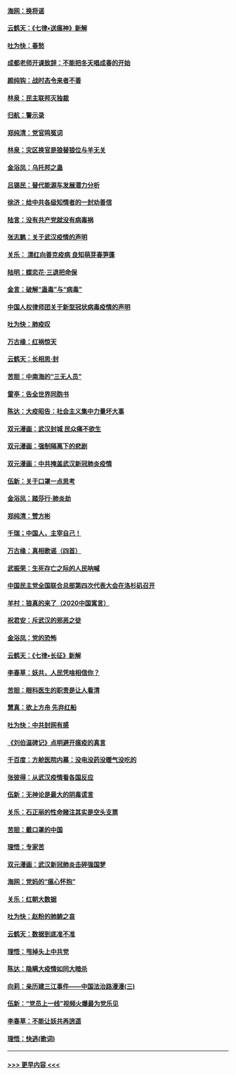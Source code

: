 #### [海网：换将谣](../pages/nsc993/n11873712.md?t=02171611) 
#### [云鹤天：《七律▪送瘟神》新解](../pages/nsc993/n11873598.md?t=02171611) 
#### [吐为快：春愁](../pages/nsc993/n11872801.md?t=02171611) 
#### [成都老师开课致辞：不能把冬天唱成春的开始](../pages/nsc993/n11872653.md?t=02171611) 
#### [颜纯钩：战时态令来者不善](../pages/nsc993/n11872011.md?t=02171611) 
#### [林泉：民主联邦灭独裁](../pages/nsc993/n11870998.md?t=02171611) 
#### [归航：警示录](../pages/nsc993/n11870963.md?t=02171611) 
#### [郑纯清：党官鸣冤词](../pages/nsc993/n11870938.md?t=02171611) 
#### [林泉：灾区换官是狼替狼位与羊无关](../pages/nsc993/n11870896.md?t=02171611) 
#### [金浴凤：乌托邦之蛊](../pages/nsc993/n11870879.md?t=02171611) 
#### [吕锡民：替代能源车发展潜力分析](../pages/nsc993/n11870656.md?t=02171611) 
#### [徐济：给中共各级知情者的一封劝善信](../pages/nsc993/n11868561.md?t=02171611) 
#### [陆言：没有共产党就没有病毒祸](../pages/nsc993/n11868232.md?t=02171611) 
#### [张志鹏：关于武汉疫情的声明](../pages/nsc993/n11867182.md?t=02171611) 
#### [关乐： 漂红向善克疫病 良知萌芽春笋蓬](../pages/nsc993/n11865710.md?t=02171611) 
#### [陆明：蝶恋花‧三退把命保](../pages/nsc993/n11865673.md?t=02171611) 
#### [金言：破解“蛊毒”与“病毒”](../pages/nsc993/n11864103.md?t=02171611) 
#### [中国人权律师团关于新型冠状病毒疫情的声明](../pages/nsc993/n11864249.md?t=02171611) 
#### [吐为快：肺疫叹](../pages/nsc993/n11864027.md?t=02171611) 
#### [万古缘：红祸惊天](../pages/nsc993/n11864079.md?t=02171611) 
#### [云鹤天：长相思‧封](../pages/nsc993/n11864006.md?t=02171611) 
#### [苦胆：中南海的“三无人员”](../pages/nsc993/n11862997.md?t=02171611) 
#### [雷亭：告全世界同胞书](../pages/nsc993/n11862572.md?t=02171611) 
#### [陈达：大疫昭告：社会主义集中力量坏大事](../pages/nsc993/n11859419.md?t=02171611) 
#### [双元漫画：武汉封城 民众痛不欲生](../pages/nsc993/n11859287.md?t=02171611) 
#### [双元漫画：强制隔离下的悲剧](../pages/nsc993/n11859244.md?t=02171611) 
#### [双元漫画：中共掩盖武汉新冠肺炎疫情](../pages/nsc993/n11858249.md?t=02171611) 
#### [伍新：关于口罩一点思考](../pages/nsc993/n11859195.md?t=02171611) 
#### [金浴凤：踏莎行‧肺炎劫](../pages/nsc993/n11858227.md?t=02171611) 
#### [郑纯清：赞方彬](../pages/nsc993/n11856803.md?t=02171611) 
#### [千瑞；中国人，主宰自己！](../pages/nsc993/n11856793.md?t=02171611) 
#### [万古缘：真相歌谣（四首）](../pages/nsc993/n11856263.md?t=02171611) 
#### [武振荣：生死存亡之际的人民呐喊](../pages/nsc993/n11856256.md?t=02171611) 
#### [中国民主党全国联合总部第四次代表大会在洛杉矶召开](../pages/nsc993/n11856344.md?t=02171611) 
#### [羊村：狼真的来了（2020中国寓言）](../pages/nsc993/n11856229.md?t=02171611) 
#### [祝君安：斥武汉的邪恶之徒](../pages/nsc993/n11855861.md?t=02171611) 
#### [金浴凤：党的恐怖](../pages/nsc993/n11855849.md?t=02171611) 
#### [云鹤天：《七律▪长征》新解](../pages/nsc993/n11855479.md?t=02171611) 
#### [李春草：妖共，人民凭啥相信你？](../pages/nsc993/n11855196.md?t=02171611) 
#### [苦胆：眼科医生的职责是让人看清](../pages/nsc993/n11853840.md?t=02171611) 
#### [慧真：欲上方舟 先弃红船](../pages/nsc993/n11853483.md?t=02171611) 
#### [吐为快：中共封网有感](../pages/nsc993/n11852575.md?t=02171611) 
#### [《刘伯温碑记》点明避开瘟疫的真言](../pages/nsc993/n11852128.md?t=02171611) 
#### [千百度：方舱医院内幕：没电没药没暖气没吃的](../pages/nsc993/n11850211.md?t=02171611) 
#### [张彼得：从武汉疫情看各国反应](../pages/nsc993/n11850102.md?t=02171611) 
#### [伍新：无神论是最大的阴毒谎言](../pages/nsc993/n11846129.md?t=02171611) 
#### [关乐：石正丽的性命赌注其实是空头支票](../pages/nsc993/n11846109.md?t=02171611) 
#### [苦胆：戴口罩的中国](../pages/nsc993/n11845576.md?t=02171611) 
#### [理悟：专家苦](../pages/nsc993/n11845564.md?t=02171611) 
#### [双元漫画：武汉新冠肺炎击碎强国梦](../pages/nsc993/n11843320.md?t=02171611) 
#### [海网：党妈的“瘟心怀抱”](../pages/nsc993/n11840740.md?t=02171611) 
#### [关乐：红朝大数据](../pages/nsc993/n11840675.md?t=02171611) 
#### [吐为快：赵粉的肺腑之哀](../pages/nsc993/n11840618.md?t=02171611) 
#### [云鹤天：数据到底准不准](../pages/nsc993/n11840325.md?t=02171611) 
#### [理悟：甩掉头上中共党](../pages/nsc993/n11838826.md?t=02171611) 
#### [陈达：隐瞒大疫情如同大暗杀](../pages/nsc993/n11838771.md?t=02171611) 
#### [向莉：亲历建三江事件——中国法治路漫漫(三)](../pages/nsc993/n11831825.md?t=02171611) 
#### [伍新：“党员上一线”视频火爆最为党乐见](../pages/nsc993/n11838200.md?t=02171611) 
#### [李春草：不能让妖共再逍遥](../pages/nsc993/n11838102.md?t=02171611) 
#### [理悟：快逃(歌词)](../pages/nsc993/n11838083.md?t=02171611) 

----
#### [ >>> 更早内容 <<< ](../indexes/nsc993-earlier.md)
